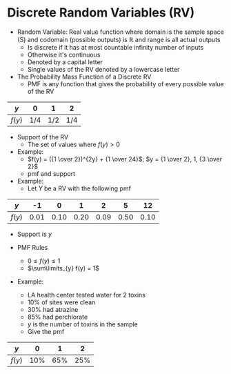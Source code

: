 # Discrete Random Variables (RV)
* Random Variable: Real value function where domain is the sample space (S) and codomain (possible outputs) is $\mathbb{R}$ and range is all actual outputs
  * Is discrete if it has at most countable infinity number of inputs
  * Otherwise it's continuous
  * Denoted by a capital letter
  * Single values of the RV denoted by a lowercase letter
* The Probability Mass Function of a Discrete RV
  * PMF is any function that gives the probability of every possible value of the RV

$y$   |  0  |  1  |  2
------|-----|-----|----
$f(y)$| 1/4 | 1/2 | 1/4

* Support of the RV
  * The set of values where $f(y) > 0$
* Example:
  * $f(y) = ({1 \over 2})^{2y} + {1 \over 24}$; $y = {1 \over 2}, 1, {3 \over 2}$
  * pmf and support
* Example:
  * Let $Y$ be a RV with the following pmf

$y$    |   -1   |    0   |    1   |    2   |    5   |   12  
-------|--------|--------|--------|--------|--------|-------
$f(y)$ | $0.01$ | $0.10$ | $0.20$ | $0.09$ | $0.50$ | $0.10$
  * Support is $y$

* PMF Rules
  * $0 \leq f(y) \leq 1$
  * $\sum\limits_{y} f(y) = 1$

* Example:
  * LA health center tested water for 2 toxins
  * 10% of sites were clean
  * 30% had atrazine
  * 85% had perchlorate
  * $y$ is the number of toxins in the sample
  * Give the pmf

$y$    |  0  |  1  |  2
-------|-----|-----|-----
$f(y)$ | 10% | 65% | 25%
